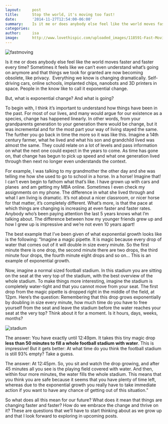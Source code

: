 ```yaml
---
layout:     post
title:      Stop the world, it's moving too fast!
date:       '2014-11-27T12:54:00-06:00'
summary:    Is it me or does anybody else feel like the world moves faster and faster every time? 
categories: 
author:     isa		
image:		http://www.lovethispic.com/uploaded_images/118591-Fast-Moving-Bus.png
---
```


![fastmoving](http://www.lovethispic.com/uploaded_images/118591-Fast-Moving-Bus.png)

Is it me or does anybody else feel like the world moves faster and faster every time? Sometimes it feels like we can’t even understand what’s going on anymore and that things we took for granted are now becoming obsolete, like privacy.  Everything we know is changing dramatically. Self-driving cars, online schools, implanted chips, nanobots and 3D printers in space. People in the know like to call it exponential change. 

But, what is exponential change? And what is going? 

To begin with, I think it’s important to understand how things have been in the past. For most of our lives, and many would argue for our existence as a species, change has happened linearly. In other words, from your grandparents generation to your generation there would be change, but it was incremental and for the most part your way of living stayed the same. The further you go back in time the more so it was like this. Imagine a 14th century farmer, what he lived and what his son and grandchild lived was almost the same. They could relate on a lot of levels and pass information on what the next one could expect in the years to come. As time has gone on, that change has begun to pick up speed and what one generation lived through then next no longer even understands the context. 

For example, I was talking to my grandmother the other day and she was telling me how she used to go to school in a horse. In a horse! Imagine that! I can’t even begin to fathom what that’s like. I have grown up with cars and planes  and am getting my MBA online. Sometimes I even check my assignments on my phone. The difference in what she lived through and what I am living is dramatic. It’s not about a nicer classroom, or nicer horse for that matter, it’s completely different. What’s more, is that the pace at which things are changing is increasing at even faster and faster rates. Anybody who’s been paying attention the last 5 years knows what I’m talking about. The difference between how my younger friends grew up and how I grew up is impressive and we’re not even 10 years apart!

The best example that I’ve been given of what exponential growth looks like is the following:
“Imagine a magic pipette. It is magic because every drop of water that comes out of it will double in size every minute. So the first minute there is one drop, the second minute there are two drops, the third minute four drops, the fourth minute eight drops and so on… This is an example of exponential growth. 

Now, imagine a normal sized football stadium. In this stadium you are sitting on the seat at the very top of the stadium, with the best overview of the whole stadium. To make things more interesting, imagine the stadium is completely water-tight and that you cannot move from your seat. The first drop from the magic pipette is dropped right in the middle of the field, at 12pm. Here’s the question: Remembering that this drop grows exponentially by doubling in size every minute, how much time do you have to free yourself from the seat and leave the stadium before the water reaches your seat at the very top? Think about it for a moment. Is it hours, days, weeks, months?

![stadium](http://38.media.tumblr.com/0539dfd0657c99efe0b2986667f09d2a/tumblr_inline_nfpllmyh371sa3u4l.jpg)

The answer: You have exactly until 12:49pm. It takes this tiny magic drop **less than 50 minutes to fill a whole football stadium with water**. This is impressive! But it gets better: At what time do you think the football stadium is still 93% empty? Take a guess.

The answer: At 12:45pm. So, you sit and watch the drop growing, and after 45 minutes all you see is the playing field covered with water. And then, within four more minutes, the water fills the whole stadium. This means that you think you are safe because it seems that you have plenty of time left, whereas due to the exponential growth you really have to take immediate action if you want to have any chance of getting out of this situation.”

So what does all this mean for our future? What does it mean that things are changing faster and faster? How do we embrace the change and thrive on it? These are questions that we’ll have to start thinking about as we grow up and that I look forward to exploring in upcoming posts. 
